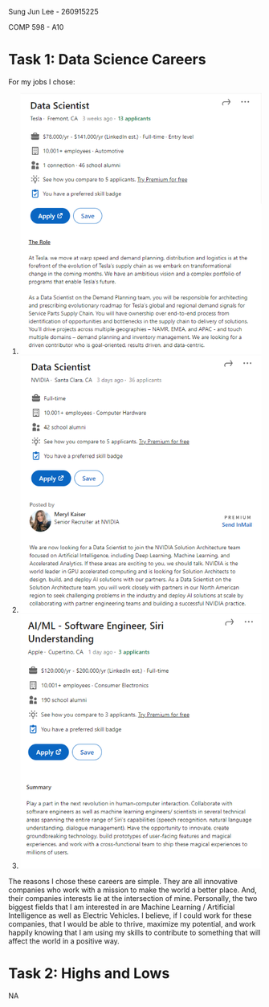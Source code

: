 Sung Jun Lee - 260915225

COMP 598 - A10

# Task 1: Data Science Careers

For my jobs I chose:

1. ![Data Scientist @ Tesla in Fremont, CA](./images/Tesla.PNG)
2. ![Data Scientist @ NVIDIA in Santa Clara, CA](./images/Nvidia.PNG)
3. ![AI/ML - Software Engineer @ Apple in Cupertino, CA](./images/Apple.PNG)

The reasons I chose these careers are simple. They are all innovative companies who work with a mission to make the world a better place. And, their companies interests lie at the intersection of mine. Personally, the two biggest fields that I am interested in are Machine Learning / Artificial Intelligence as well as Electric Vehicles. I believe, if I could work for these companies, that I would be able to thrive, maximize my potential, and work happily knowing that I am using my skills to contribute to something that will affect the world in a positive way.




# Task 2: Highs and Lows

NA
